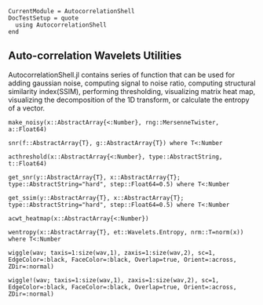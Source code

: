 ```@meta
CurrentModule = AutocorrelationShell
DocTestSetup = quote
  using AutocorrelationShell
end
```

## Auto-correlation Wavelets Utilities
AutocorrelationShell.jl contains series of function that can be used for adding
gaussian noise, computing signal to noise ratio, computing structural similarity index(SSIM), performing thresholding, visualizing matrix heat map, visualizing the decomposition of the 1D transform, or calculate the entropy of a vector.

```@docs
make_noisy(x::AbstractArray{<:Number}, rng::MersenneTwister, a::Float64)

snr(f::AbstractArray{T}, g::AbstractArray{T}) where T<:Number

acthreshold(x::AbstractArray{<:Number}, type::AbstractString, t::Float64)

get_snr(y::AbstractArray{T}, x::AbstractArray{T}; type::AbstractString="hard", step::Float64=0.5) where T<:Number

get_ssim(y::AbstractArray{T}, x::AbstractArray{T}; type::AbstractString="hard", step::Float64=0.5) where T<:Number

acwt_heatmap(x::AbstractArray{<:Number})

wentropy(x::AbstractArray{T}, et::Wavelets.Entropy, nrm::T=norm(x)) where T<:Number

wiggle(wav; taxis=1:size(wav,1), zaxis=1:size(wav,2), sc=1, EdgeColor=:black, FaceColor=:black, Overlap=true, Orient=:across, ZDir=:normal)

wiggle!(wav; taxis=1:size(wav,1), zaxis=1:size(wav,2), sc=1, EdgeColor=:black, FaceColor=:black, Overlap=true, Orient=:across, ZDir=:normal)
```
